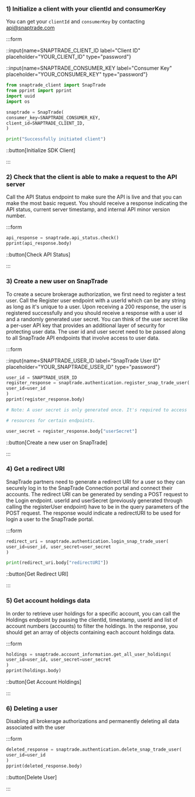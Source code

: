 ### 1) Initialize a client with your clientId and consumerKey

You can get your `clientId` and `consumerKey` by contacting [api@snaptrade.com](mailto:api@snaptrade.com)

:::form

::input{name=SNAPTRADE_CLIENT_ID label="Client ID" placeholder="YOUR_CLIENT_ID" type="password"}

::input{name=SNAPTRADE_CONSUMER_KEY label="Consumer Key" placeholder="YOUR_CONSUMER_KEY" type="password"}

```python
from snaptrade_client import SnapTrade
from pprint import pprint
import uuid
import os

snaptrade = SnapTrade(
consumer_key=SNAPTRADE_CONSUMER_KEY,
client_id=SNAPTRADE_CLIENT_ID,
)

print("Successfully initiated client")
```

::button[Initialize SDK Client]

:::

### 2) Check that the client is able to make a request to the API server

Call the API Status endpoint to make sure the API is live and that you can make
the most basic request. You should receive a response indicating the API status,
current server timestamp, and internal API minor version number.

:::form

```python
api_response = snaptrade.api_status.check()
pprint(api_response.body)
```

::button[Check API Status]

:::

### 3) Create a new user on SnapTrade

To create a secure brokerage authorization, we first need to register a test
user. Call the Register user endpoint with a userId which can be any string as
long as it's unique to a user. Upon receiving a 200 response, the user is
registered successfully and you should receive a response with a user id and a
randomly generated user secret. You can think of the user secret like a per-user
API key that provides an additional layer of security for protecting user data.
The user id and user secret need to be passed along to all SnapTrade API
endpoints that involve access to user data.

:::form

::input{name=SNAPTRADE_USER_ID label="SnapTrade User ID" placeholder="YOUR_SNAPTRADE_USER_ID" type="password"}

```python
user_id = SNAPTRADE_USER_ID
register_response = snaptrade.authentication.register_snap_trade_user(
user_id=user_id
)
pprint(register_response.body)

# Note: A user secret is only generated once. It's required to access

# resources for certain endpoints.

user_secret = register_response.body["userSecret"]
```

::button[Create a new user on SnapTrade]

:::

### 4) Get a redirect URI

SnapTrade partners need to generate a redirect URI for a user so they can
securely log in to the SnapTrade Connection portal and connect their accounts.
The redirect URI can be generated by sending a POST request to the Login
endpoint. userId and userSecret (previously generated through calling the
registerUser endpoint) have to be in the query parameters of the POST request.
The response would indicate a redirectURI to be used for login a user to the
SnapTrade portal.

:::form

```python
redirect_uri = snaptrade.authentication.login_snap_trade_user(
user_id=user_id, user_secret=user_secret
)

print(redirect_uri.body["redirectURI"])
```

::button[Get Redirect URI]

:::

### 5) Get account holdings data

In order to retrieve user holdings for a specific account, you can call the
Holdings endpoint by passing the clientId, timestamp, userId and list of account
numbers (accounts) to filter the holdings. In the response, you should get an
array of objects containing each account holdings data.

:::form

```python
holdings = snaptrade.account_information.get_all_user_holdings(
user_id=user_id, user_secret=user_secret
)
pprint(holdings.body)
```

::button[Get Account Holdings]

:::

### 6) Deleting a user

Disabling all brokerage authorizations and permanently deleting all data
associated with the user

:::form

```python
deleted_response = snaptrade.authentication.delete_snap_trade_user(
user_id=user_id
)
pprint(deleted_response.body)
```

::button[Delete User]

:::
